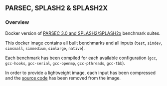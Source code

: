 ## PARSEC, SPLASH2 & SPLASH2X
### Overview
Docker version of [PARSEC 3.0 and SPLASH2/SPLASH2x](http://parsec.cs.princeton.edu) benchmark suites.

This docker image contains all built benchmarks and all inputs (`test`, `simdev`, `simsmall`, `simmedium`, `simlarge`, `native`).

Each benchmark has been compiled for each available configuration (`gcc`, `gcc-hooks`, `gcc-serial`, `gcc-openmp`, `gcc-pthreads`, `gcc-tbb`).

In order to provide a lightweight image, each input has been compressed and the [source code](http://parsec.cs.princeton.edu/download.htm#parsec) has been removed from the image.
